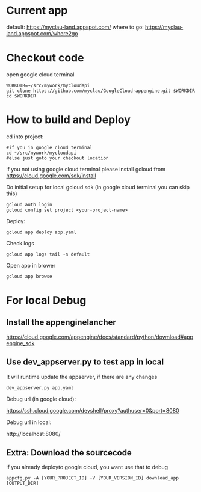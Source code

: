 Current app
===========
default:
https://myclau-land.appspot.com/
where to go:
https://myclau-land.appspot.com/where2go

Checkout code
============================
open google cloud terminal

	WORKDIR=~/src/mywork/mycloudapi
	git clone https://github.com/myclau/GoogleCloud-appengine.git $WORKDIR
	cd $WORKDIR


How to build and Deploy
=======================

cd into project:
	
	#if you in google cloud terminal
	cd ~/src/mywork/mycloudapi
	#else just goto your checkout location

if you not using google cloud terminal please install gcloud from https://cloud.google.com/sdk/install

Do initial setup for local gcloud sdk (in google cloud terminal you can skip this)

	gcloud auth login
	gcloud config set project <your-project-name>

Deploy:

	gcloud app deploy app.yaml
	
Check logs

	gcloud app logs tail -s default
	
Open app in brower

	gcloud app browse

For local Debug
===============

Install the appenginelancher
----------------------------

https://cloud.google.com/appengine/docs/standard/python/download#appengine_sdk


Use dev_appserver.py to test app in local
--------------------

It will runtime update the appserver, if there are any changes


	dev_appserver.py app.yaml

Debug url (in google cloud):

https://ssh.cloud.google.com/devshell/proxy?authuser=0&port=8080

Debug url in local:

http://localhost:8080/

Extra: Download the sourcecode
-----------------------
if you already deployto  google cloud, you want use that to debug

	appcfg.py -A [YOUR_PROJECT_ID] -V [YOUR_VERSION_ID] download_app [OUTPUT_DIR]


	
